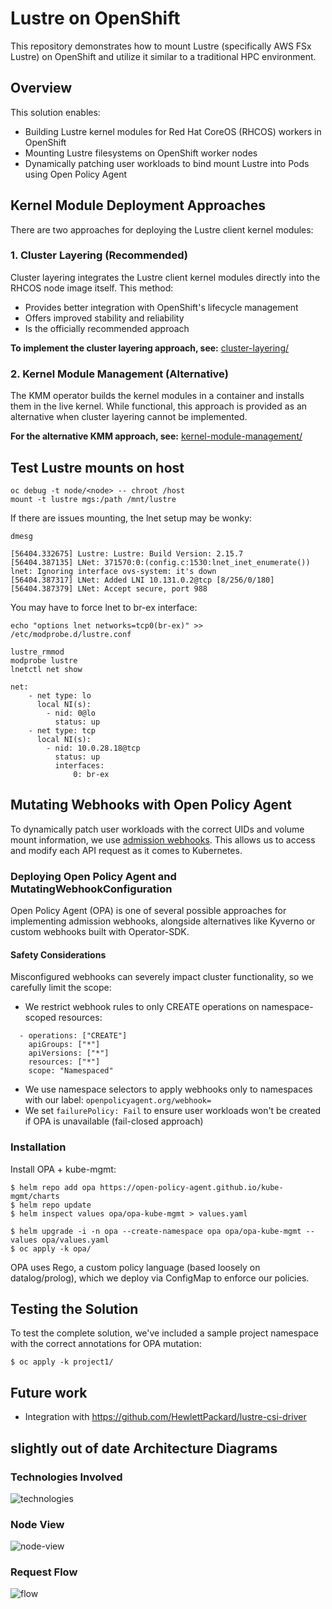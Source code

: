 # Lustre on OpenShift

This repository demonstrates how to mount Lustre (specifically AWS FSx Lustre) on OpenShift and utilize it similar to a traditional HPC environment.

## Overview

This solution enables:

- Building Lustre kernel modules for Red Hat CoreOS (RHCOS) workers in OpenShift
- Mounting Lustre filesystems on OpenShift worker nodes
- Dynamically patching user workloads to bind mount Lustre into Pods using Open Policy Agent

## Kernel Module Deployment Approaches

There are two approaches for deploying the Lustre client kernel modules:

### 1. Cluster Layering (Recommended)

Cluster layering integrates the Lustre client kernel modules directly into the RHCOS node image itself. This method:
- Provides better integration with OpenShift's lifecycle management
- Offers improved stability and reliability
- Is the officially recommended approach

**To implement the cluster layering approach, see:** [cluster-layering/](cluster-layering/)

### 2. Kernel Module Management (Alternative)

The KMM operator builds the kernel modules in a container and installs them in the live kernel. While functional, this approach is provided as an alternative when cluster layering cannot be implemented.

**For the alternative KMM approach, see:** [kernel-module-management/](kernel-module-management/)

## Test Lustre mounts on host

```
oc debug -t node/<node> -- chroot /host
mount -t lustre mgs:/path /mnt/lustre
```

If there are issues mounting, the lnet setup may be wonky:

```
dmesg
```
```
[56404.332675] Lustre: Lustre: Build Version: 2.15.7
[56404.387135] LNet: 371570:0:(config.c:1530:lnet_inet_enumerate()) lnet: Ignoring interface ovs-system: it's down
[56404.387317] LNet: Added LNI 10.131.0.2@tcp [8/256/0/180]
[56404.387379] LNet: Accept secure, port 988
```

You may have to force lnet to br-ex interface:

```
echo "options lnet networks=tcp0(br-ex)" >> /etc/modprobe.d/lustre.conf
```

```
lustre_rmmod
modprobe lustre
lnetctl net show
```
```
net:
    - net type: lo
      local NI(s):
        - nid: 0@lo
          status: up
    - net type: tcp
      local NI(s):
        - nid: 10.0.28.18@tcp
          status: up
          interfaces:
              0: br-ex
```

## Mutating Webhooks with Open Policy Agent

To dynamically patch user workloads with the correct UIDs and volume mount information, we use [admission webhooks](https://kubernetes.io/docs/reference/access-authn-authz/extensible-admission-controllers/). This allows us to access and modify each API request as it comes to Kubernetes.

### Deploying Open Policy Agent and MutatingWebhookConfiguration

Open Policy Agent (OPA) is one of several possible approaches for implementing admission webhooks, alongside alternatives like Kyverno or custom webhooks built with Operator-SDK.

#### Safety Considerations

Misconfigured webhooks can severely impact cluster functionality, so we carefully limit the scope:

- We restrict webhook rules to only CREATE operations on namespace-scoped resources:

```
  - operations: ["CREATE"]
    apiGroups: ["*"]
    apiVersions: ["*"]
    resources: ["*"]
    scope: "Namespaced"
```

- We use namespace selectors to apply webhooks only to namespaces with our label: `openpolicyagent.org/webhook=`
- We set `failurePolicy: Fail` to ensure user workloads won't be created if OPA is unavailable (fail-closed approach)

### Installation

Install OPA + kube-mgmt:

```
$ helm repo add opa https://open-policy-agent.github.io/kube-mgmt/charts
$ helm repo update
$ helm inspect values opa/opa-kube-mgmt > values.yaml

$ helm upgrade -i -n opa --create-namespace opa opa/opa-kube-mgmt --values opa/values.yaml
$ oc apply -k opa/
```

OPA uses Rego, a custom policy language (based loosely on datalog/prolog), which we deploy via ConfigMap to enforce our policies.

## Testing the Solution

To test the complete solution, we've included a sample project namespace with the correct annotations for OPA mutation:

```
$ oc apply -k project1/
```

## Future work

* Integration with https://github.com/HewlettPackard/lustre-csi-driver

## slightly out of date Architecture Diagrams

### Technologies Involved

![technologies](img/technologies.jpg)

### Node View

![node-view](img/node-view2.jpg)

### Request Flow

![flow](img/flow.jpg)
